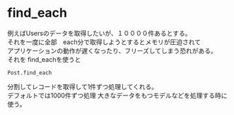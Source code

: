 # find_each
例えばUsersのデータを取得したいが、１００００件あるとする。    
それを一度に全部　each分で取得しようとするとメモリが圧迫されて   
アプリケーションの動作が遅くなったり、フリーズしてしまう恐れがある。  
それを find_eachを使うと
~~~
Post.find_each
~~~
分割してレコードを取得して1件ずつ処理してくれる。   
デフォルトでは1000件ずつ処理 大きなデータをもつモデルなどを処理する時に使う。   
